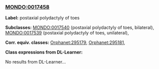 
### [MONDO:0017458](http://purl.obolibrary.org/obo/MONDO_0017458)
**Label:** postaxial polydactyly of toes

**Subclasses:** [MONDO:0017540](http://purl.obolibrary.org/obo/MONDO_0017540) (postaxial polydactyly of toes, bilateral), [MONDO:0017539](http://purl.obolibrary.org/obo/MONDO_0017539) (postaxial polydactyly of toes, unilateral), 

**Corr. equiv. classes:** [Orphanet:295179](http://www.orpha.net/ORDO/Orphanet_295179), [Orphanet:295181](http://www.orpha.net/ORDO/Orphanet_295181), 

**Class expressions from DL-Learner:**

No results from DL-Learner...



